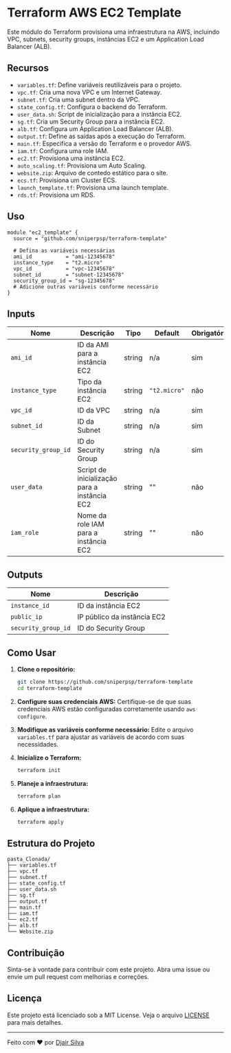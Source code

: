 # Terraform AWS EC2 Template

Este módulo do Terraform provisiona uma infraestrutura na AWS, incluindo VPC, subnets, security groups, instâncias EC2 e um Application Load Balancer (ALB).

## Recursos

- `variables.tf`: Define variáveis reutilizáveis para o projeto.
- `vpc.tf`: Cria uma nova VPC e um Internet Gateway.
- `subnet.tf`: Cria uma subnet dentro da VPC.
- `state_config.tf`: Configura o backend do Terraform.
- `user_data.sh`: Script de inicialização para a instância EC2.
- `sg.tf`: Cria um Security Group para a instância EC2.
- `alb.tf`: Configura um Application Load Balancer (ALB).
- `output.tf`: Define as saídas após a execução do Terraform.
- `main.tf`: Especifica a versão do Terraform e o provedor AWS.
- `iam.tf`: Configura uma role IAM.
- `ec2.tf`: Provisiona uma instância EC2.
- `auto_scaling.tf`: Provisiona um Auto Scaling.
- `website.zip`: Arquivo de contedo estático para o site.
- `ecs.tf`: Provisiona um Cluster ECS.
- `launch_template.tf`: Provisiona uma launch template.
- `rds.tf`: Provisiona um RDS.



## Uso

```hcl
module "ec2_template" {
  source = "github.com/sniperpsp/terraform-template"

  # Defina as variáveis necessárias
  ami_id           = "ami-12345678"
  instance_type    = "t2.micro"
  vpc_id           = "vpc-12345678"
  subnet_id        = "subnet-12345678"
  security_group_id = "sg-12345678"
  # Adicione outras variáveis conforme necessário
}
```

## Inputs

| Nome                | Descrição                                      | Tipo   | Default       | Obrigatório |
|---------------------|------------------------------------------------|--------|---------------|-------------|
| `ami_id`            | ID da AMI para a instância EC2                 | string | n/a           | sim         |
| `instance_type`     | Tipo da instância EC2                          | string | `"t2.micro"`  | não         |
| `vpc_id`            | ID da VPC                                      | string | n/a           | sim         |
| `subnet_id`         | ID da Subnet                                   | string | n/a           | sim         |
| `security_group_id` | ID do Security Group                           | string | n/a           | sim         |
| `user_data`         | Script de inicialização para a instância EC2 | string | ""             | não         |
| `iam_role`          | Nome da role IAM para a instância EC2       | string | ""             | não         |

## Outputs

| Nome                | Descrição                                      |
|---------------------|------------------------------------------------|
| `instance_id`       | ID da instância EC2                            |
| `public_ip`         | IP público da instância EC2                    |
| `security_group_id` | ID do Security Group                           |

## Como Usar

1. **Clone o repositório:**
   ```sh
   git clone https://github.com/sniperpsp/terraform-template
   cd terraform-template
   ```

2. **Configure suas credenciais AWS:**
   Certifique-se de que suas credenciais AWS estão configuradas corretamente usando `aws configure`.

3. **Modifique as variáveis conforme necessário:**
   Edite o arquivo `variables.tf` para ajustar as variáveis de acordo com suas necessidades.

4. **Inicialize o Terraform:**
   ```sh
   terraform init
   ```

5. **Planeje a infraestrutura:**
   ```sh
   terraform plan
   ```

6. **Aplique a infraestrutura:**
   ```sh
   terraform apply
   ```

## Estrutura do Projeto

```	
pasta_Clonada/
├── variables.tf
├── vpc.tf
├── subnet.tf
├── state_config.tf
├── user_data.sh
├── sg.tf
├── output.tf
├── main.tf
├── iam.tf
└── ec2.tf
├── alb.tf
└── Website.zip
```

## Contribuição

Sinta-se à vontade para contribuir com este projeto. Abra uma issue ou envie um pull request com melhorias e correções.

## Licença

Este projeto está licenciado sob a MIT License. Veja o arquivo [LICENSE](LICENSE) para mais detalhes.

---

Feito com ❤️ por [Djair Silva](https://github.com/sniperpsp)